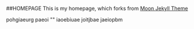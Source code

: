 ##HOMEPAGE
This is my homepage, which forks from [Moon Jekyll Theme](https://taylantatli.github.io/Moon)

pohgiaeurg
paeoi
""
iaoebiuae
joitjbae
jaeiopbm
